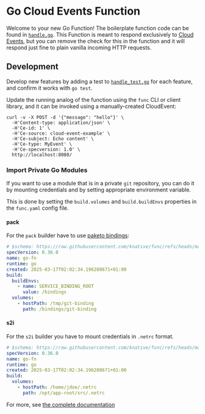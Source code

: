 # Go Cloud Events Function

Welcome to your new Go Function! The boilerplate function code can be found in [`handle.go`](handle.go). This Function is meant to respond exclusively to [Cloud Events](https://cloudevents.io/), but you can remove the check for this in the function and it will respond just fine to plain vanilla incoming HTTP requests.

## Development

Develop new features by adding a test to [`handle_test.go`](handle_test.go) for each feature, and confirm it works with `go test`.

Update the running analog of the function using the `func` CLI or client library, and it can be invoked using a manually-created CloudEvent:

```console
curl -v -X POST -d '{"message": "hello"}' \
  -H'Content-type: application/json' \
  -H'Ce-id: 1' \
  -H'Ce-source: cloud-event-example' \
  -H'Ce-subject: Echo content' \
  -H'Ce-type: MyEvent' \
  -H'Ce-specversion: 1.0' \
  http://localhost:8080/
```

### Import Private Go Modules
If you want to use a module that is in a private `git` repository,
you can do it by mounting credentials and by setting appropriate environment variable.

This is done by setting the `build.volumes` and `build.buildEnvs` properties in the `func.yaml` config file.

#### pack
For the `pack` builder have to use [paketo bindings](https://github.com/paketo-buildpacks/git?tab=readme-ov-file#bindings):
```yaml
# $schema: https://raw.githubusercontent.com/knative/func/refs/heads/main/schema/func_yaml-schema.json
specVersion: 0.36.0
name: go-fn
runtime: go
created: 2025-03-17T02:02:34.196208671+01:00
build:
  buildEnvs:
    - name: SERVICE_BINDING_ROOT
      value: /bindings
  volumes:
    - hostPath: /tmp/git-binding
      path: /bindings/git-binding
```

#### s2i
For the `s2i` builder you have to mount credentials in `.netrc` format.
```yaml
# $schema: https://raw.githubusercontent.com/knative/func/refs/heads/main/schema/func_yaml-schema.json
specVersion: 0.36.0
name: go-fn
runtime: go
created: 2025-03-17T02:02:34.196208671+01:00
build:
  volumes:
    - hostPath: /home/jdoe/.netrc
      path: /opt/app-root/src/.netrc
```

For more, see [the complete documentation]('https://github.com/knative/func/tree/main/docs')


